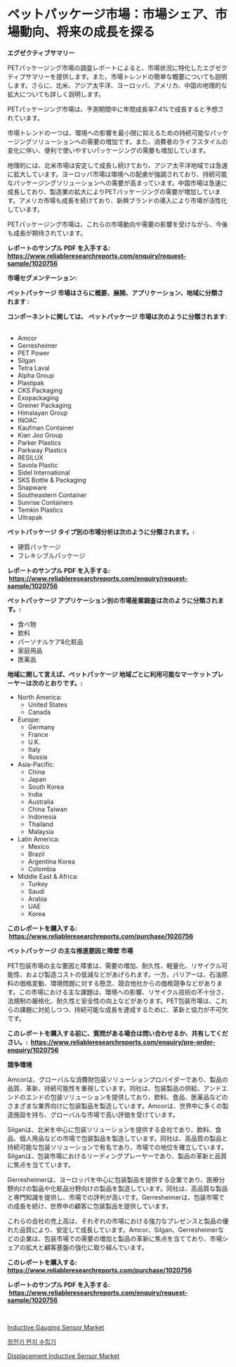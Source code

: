 <p><h1>ペットパッケージ市場：市場シェア、市場動向、将来の成長を探る</h1></p><p><strong>エグゼクティブサマリー</strong></p>
<p><p>PETパッケージング市場の調査レポートによると、市場状況に特化したエグゼクティブサマリーを提供します。また、市場トレンドの簡単な概要についても説明します。さらに、北米、アジア太平洋、ヨーロッパ、アメリカ、中国の地理的な拡大についても詳しく説明します。</p><p>PETパッケージング市場は、予測期間中に年間成長率7.4%で成長すると予想されています。</p><p>市場トレンドの一つは、環境への影響を最小限に抑えるための持続可能なパッケージングソリューションへの需要の増加です。また、消費者のライフスタイルの変化に伴い、便利で使いやすいパッケージングの需要も増加しています。</p><p>地理的には、北米市場は安定して成長し続けており、アジア太平洋地域では急速に拡大しています。ヨーロッパ市場は環境への配慮が強調されており、持続可能なパッケージングソリューションへの需要が高まっています。中国市場は急速に成長しており、製造業の拡大によりPETパッケージングの需要が増加しています。アメリカ市場も成長を続けており、新興ブランドの導入により市場が活性化しています。</p><p>PETパッケージング市場は、これらの市場動向や需要の影響を受けながら、今後も成長が期待されています。</p></p>
<p><strong>レポートのサンプル PDF を入手する: <a href="https://www.reliableresearchreports.com/enquiry/request-sample/1020756">https://www.reliableresearchreports.com/enquiry/request-sample/1020756</a></strong></p>
<p><strong>市場セグメンテーション:</strong></p>
<p><strong> ペットパッケージ 市場はさらに概要、展開、アプリケーション、地域に分類されます :</strong></p>
<p><strong>コンポーネントに関しては、 ペットパッケージ 市場は次のように分類されます: &nbsp;</strong></p>
<p><ul><li>Amcor</li><li>Gerresheimer</li><li>PET Power</li><li>Silgan</li><li>Tetra Laval</li><li>Alpha Group</li><li>Plastipak</li><li>CKS Packaging</li><li>Exopackaging</li><li>Greiner Packaging</li><li>Himalayan Group</li><li>INOAC</li><li>Kaufman Container</li><li>Kian Joo Group</li><li>Parker Plastics</li><li>Parkway Plastics</li><li>RESILUX</li><li>Savola Plastic</li><li>Sidel International</li><li>SKS Bottle & Packaging</li><li>Snapware</li><li>Southeastern Container</li><li>Sunrise Containers</li><li>Temkin Plastics</li><li>Ultrapak</li></ul></p>
<p><strong> ペットパッケージ タイプ別の市場分析は次のように分類されます。:</strong></p>
<p><ul><li>硬質パッケージ</li><li>フレキシブルパッケージ</li></ul></p>
<p><strong>レポートのサンプル PDF を入手する: &nbsp;<a href="https://www.reliableresearchreports.com/enquiry/request-sample/1020756">https://www.reliableresearchreports.com/enquiry/request-sample/1020756</a></strong></p>
<p><strong> ペットパッケージ アプリケーション別の市場産業調査は次のように分類されます。:</strong></p>
<p><ul><li>食べ物</li><li>飲料</li><li>パーソナルケア&化粧品</li><li>家庭用品</li><li>医薬品</li></ul></p>
<p><strong>地域に関して言えば、ペットパッケージ 地域ごとに利用可能なマーケットプレーヤーは次のとおりです。:</strong></p>
<p><ul>
    <li>
        North America:
        <ul>
            <li>United States</li>
            <li>Canada</li>
        </ul>
    </li>
    <li>
        Europe:
        <ul>
            <li>Germany</li>
            <li>France</li>
            <li>U.K.</li>
            <li>Italy</li>
            <li>Russia</li>
        </ul>
    </li>
    <li>
        Asia-Pacific:
        <ul>
            <li>China</li>
            <li>Japan</li>
            <li>South Korea</li>
            <li>India</li>
            <li>Australia</li>
            <li>China Taiwan</li>
            <li>Indonesia</li>
            <li>Thailand</li>
            <li>Malaysia</li>
        </ul>
    </li>
    <li>
        Latin America:
        <ul>
            <li>Mexico</li>
            <li>Brazil</li>
            <li>Argentina Korea</li>
            <li>Colombia</li>
        </ul>
    </li>
    <li>
        Middle East & Africa:
        <ul>
            <li>Turkey</li>
            <li>Saudi</li>
            <li>Arabia</li>
            <li>UAE</li>
            <li>Korea</li>
        </ul>
    </li>
    </ul></p>
<p><strong>このレポートを購入する: &nbsp;<a href="https://www.reliableresearchreports.com/purchase/1020756">https://www.reliableresearchreports.com/purchase/1020756</a></strong></p>
<p><strong>ペットパッケージ の主な推進要因と障壁 市場</strong></p>
<p><p>PET包装市場の主な要因と障害は、需要の増加、耐久性、軽量化、リサイクル可能性、および製造コストの低減などがあげられます。一方、バリアーは、石油原料の価格変動、環境問題に対する懸念、競合他社からの価格競争などがあります。この市場における主な課題は、環境への影響、リサイクル技術の不十分さ、法規制の厳格化、耐久性と安全性の向上などがあります。PET包装市場は、これらの課題に対処しつつ、持続可能な成長を達成するために、革新と協力が不可欠です。</p></p>
<p><strong>このレポートを購入する前に、質問がある場合は問い合わせるか、共有してください。:&nbsp; <a href="https://www.reliableresearchreports.com/enquiry/pre-order-enquiry/1020756">https://www.reliableresearchreports.com/enquiry/pre-order-enquiry/1020756</a></strong></p>
<p><strong>競争環境</strong></p>
<p><p>Amcorは、グローバルな消費財包装ソリューションプロバイダーであり、製品の品質、革新、持続可能性を重視しています。同社は、包装製品の供給、アンドエンドのエンドの包装ソリューションを提供しており、飲料、食品、医薬品などのさまざまな業界向けに包装製品を製造しています。Amcorは、世界中に多くの製造施設を持ち、グローバルな市場で高い評価を受けています。</p><p>Silganは、北米を中心に包装ソリューションを提供する会社であり、飲料、食品、個人用品などの市場で包装製品を製造しています。同社は、高品質の製品と持続可能な包装ソリューションで有名であり、市場での地位を確立しています。Silganは、包装市場におけるリーディングプレーヤーであり、製品の革新と品質に焦点を当てています。</p><p>Gerresheimerは、ヨーロッパを中心に包装製品を提供する企業であり、医療分野向けの製品や化粧品分野向けの製品を製造しています。同社は、高品質な製品と専門知識を提供し、市場での評判が高いです。Gerresheimerは、包装市場での成長を続け、世界中の顧客に包装製品を提供しています。</p><p>これらの会社の売上高は、それぞれの市場における強力なプレゼンスと製品の優れた品質により、安定して成長しています。Amcor、Silgan、Gerresheimerなどの企業は、包装市場での需要の増加と製品の革新に焦点を当てており、市場シェアの拡大と顧客基盤の強化に取り組んでいます。</p></p>
<p><strong>このレポートを購入する: &nbsp; <a href="https://www.reliableresearchreports.com/purchase/1020756">https://www.reliableresearchreports.com/purchase/1020756</a></strong></p>
<p><strong>レポートのサンプル PDF を入手する: &nbsp;<a href="https://www.reliableresearchreports.com/enquiry/request-sample/1020756">https://www.reliableresearchreports.com/enquiry/request-sample/1020756</a></strong><strong></strong></p>
<p>&nbsp;</p>
<p><p><a href="https://view.publitas.com/reportprime-1/inductive-gauging-sensor-market-size-market-share-and-global-market-analysis-report-2023-2030/">Inductive Gauging Sensor Market</a></p><p><a href="https://medium.com/@claytontoy67567/%EC%A0%95%EC%A0%84%EA%B8%B0-%EB%A8%BC%EC%A7%80-%EC%88%98%EC%A7%91%EA%B8%B0-%EC%8B%9C%EC%9E%A5-%EC%A0%84%EB%A7%9D-%EC%82%B0%EC%97%85-%EA%B0%9C%EC%9A%94-%EB%B0%8F-%EC%98%88%EC%B8%A1-2024%EB%85%84%EB%B6%80%ED%84%B0-2031%EB%85%84%EA%B9%8C%EC%A7%80-94806bc81e26">정전기 먼지 수집기</a></p><p><a href="https://view.publitas.com/reportprime-1/displacement-inductive-sensor-market-growth-market-trends-covid-19-impact-and-forecasts-for-period-from-2023-2030/">Displacement Inductive Sensor Market</a></p></p>